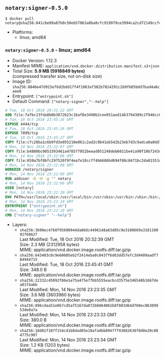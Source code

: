 ## `notary:signer-0.5.0`

```console
$ docker pull notary@sha256:841cbe89a87b0c50eb57063a0ba8cfc919979ce3994ca2cd72149ccfce09fa46
```

-	Platforms:
	-	linux; amd64

### `notary:signer-0.5.0` - linux; amd64

-	Docker Version: 1.12.3
-	Manifest MIME: `application/vnd.docker.distribution.manifest.v2+json`
-	Total Size: **5.9 MB (5918849 bytes)**  
	(compressed transfer size, not on-disk size)
-	Image ID: `sha256:8846e47d915ef6d2bdd17f4f1063af302b7814291c2b9f685bdd7bad4a8caee0`
-	Entrypoint: `["entrypoint.sh"]`
-	Default Command: `["notary-signer","--help"]`

```dockerfile
# Tue, 18 Oct 2016 20:31:22 GMT
ADD file:7afbc23fda8b0b3872623c16af8e3490b2cee951aed14b3794389c2f946cc8c7 in / 
# Tue, 18 Oct 2016 23:45:26 GMT
EXPOSE 4444/tcp
# Tue, 18 Oct 2016 23:45:26 GMT
EXPOSE 7899/tcp
# Tue, 18 Oct 2016 23:45:27 GMT
COPY file:cfc28ba1c6b9fd3e055210e061c2ad2c9b41eb542b23eb7d3c9adca0a0dd775d in /notary/signer/ 
# Mon, 14 Nov 2016 23:22:07 GMT
COPY file:b4880bc0053393461a478577052beead051248deb6011be41a90f10b7243c4a0 in /notary/signer/ 
# Mon, 14 Nov 2016 23:22:08 GMT
COPY file:659a7bf8bfc297520f9f4ea7e10ccff4b6686bd694f08c0471bc2da01551deb8 in /notary/signer/ 
# Mon, 14 Nov 2016 23:22:08 GMT
WORKDIR /notary/signer
# Mon, 14 Nov 2016 23:22:09 GMT
RUN adduser -D -H -g "" notary
# Mon, 14 Nov 2016 23:22:09 GMT
USER [notary]
# Mon, 14 Nov 2016 23:22:10 GMT
ENV PATH=/usr/local/sbin:/usr/local/bin:/usr/sbin:/usr/bin:/sbin:/bin:/notary/signer
# Mon, 14 Nov 2016 23:22:10 GMT
ENTRYPOINT ["entrypoint.sh"]
# Mon, 14 Nov 2016 23:22:10 GMT
CMD ["notary-signer" "--help"]
```

-	Layers:
	-	`sha256:3690ec4760f95690944da86dc4496148a63d85c9e3100669a318110092f6862f`  
		Last Modified: Tue, 18 Oct 2016 20:32:39 GMT  
		Size: 2.3 MB (2312958 bytes)  
		MIME: application/vnd.docker.image.rootfs.diff.tar.gzip
	-	`sha256:643403c0c9e60605eb2f2414eba0c0437f6d63dd57efc3d4409aadf784944715`  
		Last Modified: Tue, 18 Oct 2016 23:45:41 GMT  
		Size: 348.0 B  
		MIME: application/vnd.docker.image.rootfs.diff.tar.gzip
	-	`sha256:22332c45092f86e1e75a475e7fbb5555eacbcd3575e346548b1667dea01f4abb`  
		Last Modified: Mon, 14 Nov 2016 23:23:35 GMT  
		Size: 3.6 MB (3603960 bytes)  
		MIME: application/vnd.docker.image.rootfs.diff.tar.gzip
	-	`sha256:896cdaa51e0b7cd5af5167da072b0d64061b8f083d64d760ec06389953de8a7a`  
		Last Modified: Mon, 14 Nov 2016 23:23:33 GMT  
		Size: 380.0 B  
		MIME: application/vnd.docker.image.rootfs.diff.tar.gzip
	-	`sha256:18d81f107f154c41b8dad05e10afa4bb8947ff93882638f0d0e20c084775c907`  
		Last Modified: Mon, 14 Nov 2016 23:23:34 GMT  
		Size: 1.2 KB (1203 bytes)  
		MIME: application/vnd.docker.image.rootfs.diff.tar.gzip
